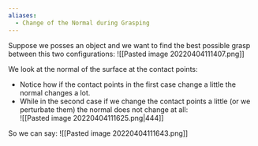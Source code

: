```yaml
---
aliases:
  - Change of the Normal during Grasping
---
```

Suppose we posses an object and we want to find the best possible grasp between this two configurations:
![[Pasted image 20220404111407.png]]

We look at the normal of the surface at the contact points:
- Notice how if the contact points in the first case change a little the normal changes a lot.
- While in the second case if we change the contact points a little (or we perturbate them) the normal does not change at all:<br>![[Pasted image 20220404111625.png|444]]

So we can say:
![[Pasted image 20220404111643.png]]